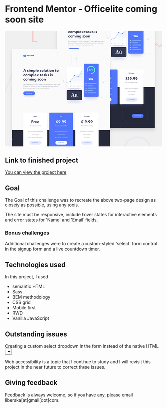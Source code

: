 # Frontend Mentor - Officelite coming soon site

![Design preview for the Officelite coming soon site coding challenge](./assets/preview.jpg)

## Link to finished project

[You can view the project here](https://officelite-coming-soon-theta.vercel.app/)

## Goal

The Goal of this challenge was to recreate the above two-page design as closely as possible, using any tools.

The site must be responsive, include hover states for interactive elements and error states for 'Name' and 'Email' fields.

### Bonus challenges

Additional challenges were to create a custom-styled 'select' form control in the signup form and a live countdown timer.

## Technologies used

In this project, I used
- semantic HTML
- Sass
- BEM methodology
- CSS grid
- Mobile first
- RWD
- Vanilla JavaScript

## Outstanding issues

Creating a custom select dropdown in the form instead of the native HTML <select> element causes accessibility issues. Screen readers will not recognise the custom dropdown, and it is no keyboard-accessible at the moment.

Web accessibility is a topic that I continue to study and I will revisit this project in the near future to correct these issues.

## Giving feedback

Feedback is always welcome, so if you have any, please email liberska[at]gmail[dot]com.


